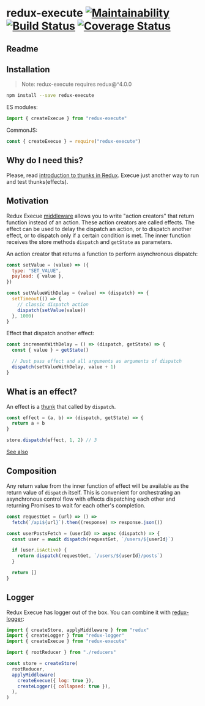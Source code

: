 # redux-execute [![Maintainability](https://api.codeclimate.com/v1/badges/1448aef0f57513e42c0c/maintainability)](https://codeclimate.com/github/sergeysova/redux-execute/maintainability) [![Build Status](https://travis-ci.com/sergeysova/redux-execute.svg?branch=master)](https://travis-ci.com/sergeysova/redux-execute) [![Coverage Status](https://coveralls.io/repos/github/sergeysova/redux-execute/badge.svg?branch=master)](https://coveralls.io/github/sergeysova/redux-execute?branch=master)

## Readme

## Installation

> Note: redux-execute requires redux@^4.0.0

```sh
npm install --save redux-execute
```

ES modules:

```js
import { createExecue } from "redux-execute"
```

CommonJS:

```js
const { createExecue } = require("redux-execute")
```

## Why do I need this?

Please, read [introduction to thunks in Redux](https://stackoverflow.com/questions/35411423/how-to-dispatch-a-redux-action-with-a-timeout/35415559#35415559). Execue just another way to run and test thunks(effects).

## Motivation

Redux Execue [middleware](https://github.com/reactjs/redux/blob/master/docs/advanced/Middleware.md) allows you to write "action creators" that return function instead of an action. These action creators are called effects. The effect can be used to delay the dispatch an action, or to dispatch another effect, or to dispatch only if a certain condition is met. The inner function receives the store methods `dispatch` and `getState` as parameters.

An action creator that returns a function to perform asynchronous dispatch:

```js
const setValue = (value) => ({
  type: "SET_VALUE",
  payload: { value },
})

const setValueWithDelay = (value) => (dispatch) => {
  setTimeout(() => {
    // classic dispatch action
    dispatch(setValue(value))
  }, 1000)
}
```

Effect that dispatch another effect:

```js
const incrementWithDelay = () => (dispatch, getState) => {
  const { value } = getState()

  // Just pass effect and all arguments as arguments of dispatch
  dispatch(setValueWithDelay, value + 1)
}
```

## What is an effect?

An effect is a [thunk](https://en.wikipedia.org/wiki/Thunk) that called by `dispatch`.

```js
const effect = (a, b) => (dispatch, getState) => {
  return a + b
}

store.dispatch(effect, 1, 2) // 3
```

[See also](https://github.com/reduxjs/redux-thunk#whats-a-thunk)

## Composition

Any return value from the inner function of effect will be available as the return value of `dispatch` itself. This is convenient for orchestrating an asynchronous control flow with effects dispatching each other and returning Promises to wait for each other's completion.

```js
const requestGet = (url) => () =>
  fetch(`/api${url}`).then((response) => response.json())

const userPostsFetch = (userId) => async (dispatch) => {
  const user = await dispatch(requestGet, `/users/${userId}`)

  if (user.isActive) {
    return dispatch(requestGet, `/users/${userId}/posts`)
  }

  return []
}
```

## Logger

Redux Execue has logger out of the box. You can combine it with [redux-logger](https://github.com/evgenyrodionov/redux-logger):

```js
import { createStore, applyMiddleware } from "redux"
import { createLogger } from "redux-logger"
import { createExecue } from "redux-execute"

import { rootReducer } from "./reducers"

const store = createStore(
  rootReducer,
  applyMiddleware(
    createExecue({ log: true }),
    createLogger({ collapsed: true }),
  ),
)
```
